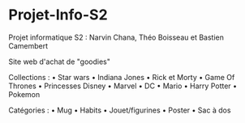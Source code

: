 # Projet-Info-S2
Projet informatique S2 : Narvin Chana, Théo Boisseau et Bastien Camembert

Site web d'achat de "goodies"

Collections :
    • Star wars
    • Indiana Jones
    • Rick et Morty
    • Game Of Thrones
    • Princesses Disney
    • Marvel
    • DC
    • Mario
    • Harry Potter
    • Pokemon

Catégories :
    • Mug
    • Habits
    • Jouet/figurines
    • Poster
    • Sac à dos
